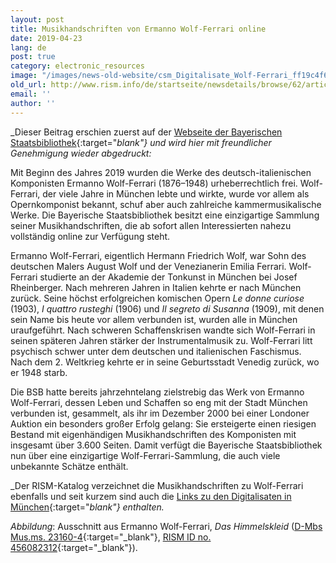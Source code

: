 ```yaml
---
layout: post
title: Musikhandschriften von Ermanno Wolf-Ferrari online
date: 2019-04-23
lang: de
post: true
category: electronic_resources
image: "/images/news-old-website/csm_Digitalisate_Wolf-Ferrari_ff19c4f675.png"
old_url: http://www.rism.info/de/startseite/newsdetails/browse/62/article/64/music-manuscripts-by-ermanno-wolf-ferrari-online.html
email: ''
author: ''
---
```



_Dieser Beitrag erschien zuerst auf der [Webseite der Bayerischen Staatsbibliothek](https://www.bsb-muenchen.de/en/article/musikhandschriften-von-ermanno-wolf-ferrari-online0-2844/){:target="_blank"} und wird hier mit freundlicher Genehmigung wieder abgedruckt:_

Mit Beginn des Jahres 2019 wurden die Werke des deutsch-italienischen Komponisten Ermanno Wolf-Ferrari (1876–1948) urheberrechtlich frei. Wolf-Ferrari, der viele Jahre in München lebte und wirkte, wurde vor allem als Opernkomponist bekannt, schuf aber auch zahlreiche kammermusikalische Werke. Die Bayerische Staatsbibliothek besitzt eine einzigartige Sammlung seiner Musikhandschriften, die ab sofort allen Interessierten nahezu vollständig online zur Verfügung steht.

Ermanno Wolf-Ferrari, eigentlich Hermann Friedrich Wolf, war Sohn des deutschen Malers August Wolf und der Venezianerin Emilia Ferrari. Wolf-Ferrari studierte an der Akademie der Tonkunst in München bei Josef Rheinberger. Nach mehreren Jahren in Italien kehrte er nach München zurück. Seine höchst erfolgreichen komischen Opern _Le donne curiose_ (1903), _I quattro rusteghi_ (1906) und _Il segreto di Susanna_ (1909), mit denen sein Name bis heute vor allem verbunden ist, wurden alle in München uraufgeführt. Nach schweren Schaffenskrisen wandte sich Wolf-Ferrari in seinen späteren Jahren stärker der Instrumentalmusik zu. Wolf-Ferrari litt psychisch schwer unter dem deutschen und italienischen Faschismus. Nach dem 2. Weltkrieg kehrte er in seine Geburtsstadt Venedig zurück, wo er 1948 starb.

Die BSB hatte bereits jahrzehntelang zielstrebig das Werk von Ermanno Wolf-Ferrari, dessen Leben und Schaffen so eng mit der Stadt München verbunden ist, gesammelt, als ihr im Dezember 2000 bei einer Londoner Auktion ein besonders großer Erfolg gelang: Sie ersteigerte einen riesigen Bestand mit eigenhändigen Musikhandschriften des Komponisten mit insgesamt über 3.600 Seiten. Damit verfügt die Bayerische Staatsbibliothek nun über eine einzigartige Wolf-Ferrari-Sammlung, die auch viele unbekannte Schätze enthält.


_Der RISM-Katalog verzeichnet die Musikhandschriften zu Wolf-Ferrari ebenfalls und seit kurzem sind auch die [Links zu den Digitalisaten in München](https://opac.rism.info/search?View=rism&author=Wolf-ferrari&siglum=D-Mbs){:target="_blank"} enthalten._

_Abbildung_: Ausschnitt aus Ermanno Wolf-Ferrari, _Das Himmelskleid_ ([D-Mbs Mus.ms. 23160-4](http://nbn-resolving.de/urn/resolver.pl?urn=urn:nbn:de:bvb:12-bsb00108321-1){:target="_blank"}, [RISM ID no. 456082312](https://opac.rism.info/search?id=456082312&View=rism){:target="_blank"}).



<script type="text/javascript">var switchTo5x=true;</script><script type="text/javascript" src="http://w.sharethis.com/button/buttons.js"></script><script type="text/javascript">stLight.options({publisher: "9b601438-1ce1-49d8-bfd7-9cff5df54c17", doNotHash: false, doNotCopy: false, hashAddressBar: false});</script>